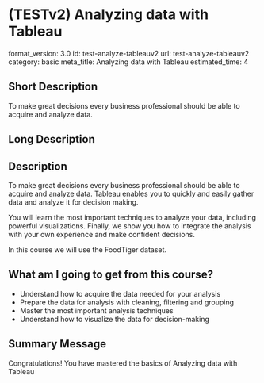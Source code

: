# (TESTv2) Analyzing data with Tableau
format_version: 3.0
id: test-analyze-tableauv2
url: test-analyze-tableauv2
category: basic
meta_title: Analyzing data with Tableau
estimated_time: 4


## Short Description

To make great decisions every business professional should be able to acquire and analyze data.

## Long Description

<div class="course_information description-div">
<h2>Description</h2>
<p>To make great decisions every business professional should be able to acquire and analyze data. Tableau enables you to quickly and easily gather data and analyze it for decision making.</p>
<p>You will learn the most important techniques to analyze your data, including powerful visualizations. Finally, we show you how to integrate the analysis with your own experience and make confident decisions.</p>
<p>In this course we will use the FoodTiger dataset.</p>
</div>


<div class="course_information profits-div">
<h2>What am I going to get from this course?</h2>
<ul>
	<li>Understand how to acquire the data needed for your analysis</li>
	<li>Prepare the data for analysis with cleaning, filtering and grouping</li>
	<li>Master the most important analysis techniques</li>
	<li>Understand how to visualize the data for decision-making</li>
</ul>
</div>



## Summary Message

Congratulations! You have mastered the basics of Analyzing data with Tableau
